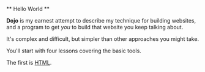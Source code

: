 ** Hello World **

__Dojo__ is my earnest attempt to describe my technique for building websites, and a program to get *you* to build that website you keep talking about.

It's complex and difficult, but simpler than other approaches you might take.  

You'll start with four lessons covering the basic tools.

The first is [HTML](http://dojo.pearachute.com/html).
